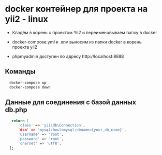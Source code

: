# docker контейнер для проекта на yii2 - linux

- Кладём в корень с проектом Yii2 и переименовываем папку в docker
- docker-compose.yml и .env выносим из папки docker в корень проекта yii2

- phpmyadmin доступен по адресу http://localhost:8888

## Команды

```bash
  docker-compose up
  docker-compose down
```
## Данные для соединения с базой данных db.php

```bash
   return [
      'class' => 'yii\db\Connection',
      'dsn' => 'mysql:host=mysql;dbname={your_db_name}',
      'username' => 'root',
      'password' => 'root',
      'charset' => 'utf8',
  ];
```
